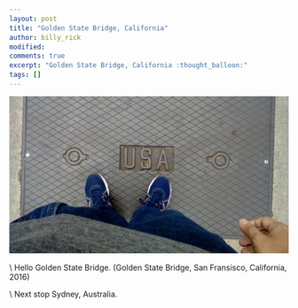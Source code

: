 ```yaml
---
layout: post
title: "Golden State Bridge, California"
author: billy_rick
modified: 
comments: true
excerpt: "Golden State Bridge, California :thought_balloon:"
tags: []
---
```


![alt text](https://github.com/omarsar/omarsar.github.io/blob/master/images/california.jpg?raw=true "Golden State Bridge, California")

\\
Hello Golden State Bridge. (Golden State Bridge, San Fransisco, California, 2016)

\\
Next stop Sydney, Australia.